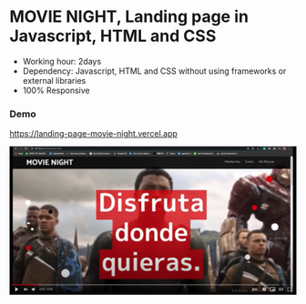 #  MOVIE NIGHT, Landing page in Javascript, HTML and CSS
- Working hour: 2days
- Dependency: Javascript, HTML and CSS without using frameworks or external libraries
- 100% Responsive

### Demo
https://landing-page-movie-night.vercel.app

[![Video Label](image.png)](https://youtu.be/ub1PQE9ANEo)

